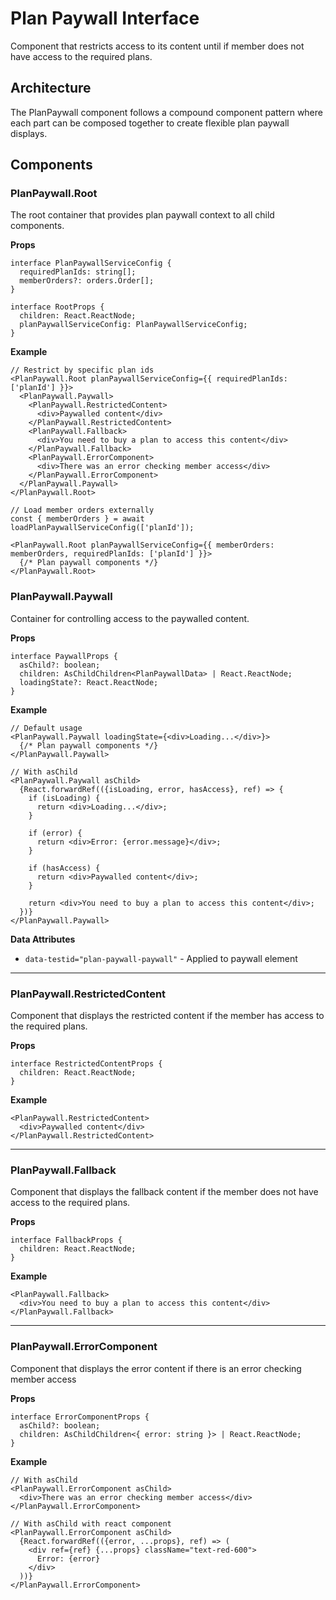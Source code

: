 # Plan Paywall Interface

Component that restricts access to its content until if member does not have access to the required plans.

## Architecture

The PlanPaywall component follows a compound component pattern where each part can be composed together to create flexible plan paywall displays.

## Components

### PlanPaywall.Root

The root container that provides plan paywall context to all child components.

**Props**
```tsx
interface PlanPaywallServiceConfig {
  requiredPlanIds: string[];
  memberOrders?: orders.Order[];
}

interface RootProps {
  children: React.ReactNode;
  planPaywallServiceConfig: PlanPaywallServiceConfig;
}
```

**Example**
```tsx
// Restrict by specific plan ids
<PlanPaywall.Root planPaywallServiceConfig={{ requiredPlanIds: ['planId'] }}>
  <PlanPaywall.Paywall>
    <PlanPaywall.RestrictedContent>
      <div>Paywalled content</div>
    </PlanPaywall.RestrictedContent>
    <PlanPaywall.Fallback>
      <div>You need to buy a plan to access this content</div>
    </PlanPaywall.Fallback>
    <PlanPaywall.ErrorComponent>
      <div>There was an error checking member access</div>
    </PlanPaywall.ErrorComponent>
  </PlanPaywall.Paywall>
</PlanPaywall.Root>

// Load member orders externally
const { memberOrders } = await loadPlanPaywallServiceConfig(['planId']);

<PlanPaywall.Root planPaywallServiceConfig={{ memberOrders: memberOrders, requiredPlanIds: ['planId'] }}>
  {/* Plan paywall components */}
</PlanPaywall.Root>
```

### PlanPaywall.Paywall

Container for controlling access to the paywalled content.

**Props**
```tsx
interface PaywallProps {
  asChild?: boolean;
  children: AsChildChildren<PlanPaywallData> | React.ReactNode;
  loadingState?: React.ReactNode;
}
```

**Example**
```tsx
// Default usage
<PlanPaywall.Paywall loadingState={<div>Loading...</div>}>
  {/* Plan paywall components */}
</PlanPaywall.Paywall>

// With asChild
<PlanPaywall.Paywall asChild>
  {React.forwardRef(({isLoading, error, hasAccess}, ref) => {
    if (isLoading) {
      return <div>Loading...</div>;
    }

    if (error) {
      return <div>Error: {error.message}</div>;
    }

    if (hasAccess) {
      return <div>Paywalled content</div>;
    }

    return <div>You need to buy a plan to access this content</div>;
  })}
</PlanPaywall.Paywall>
```

**Data Attributes**
- `data-testid="plan-paywall-paywall"` - Applied to paywall element
---

### PlanPaywall.RestrictedContent

Component that displays the restricted content if the member has access to the required plans.

**Props**
```tsx
interface RestrictedContentProps {
  children: React.ReactNode;
}
```

**Example**
```tsx
<PlanPaywall.RestrictedContent>
  <div>Paywalled content</div>
</PlanPaywall.RestrictedContent>
```
---

### PlanPaywall.Fallback

Component that displays the fallback content if the member does not have access to the required plans.

**Props**
```tsx
interface FallbackProps {
  children: React.ReactNode;
}
```

**Example**
```tsx
<PlanPaywall.Fallback>
  <div>You need to buy a plan to access this content</div>
</PlanPaywall.Fallback>
```
---

### PlanPaywall.ErrorComponent

Component that displays the error content if there is an error checking member access

**Props**
```tsx
interface ErrorComponentProps {
  asChild?: boolean;
  children: AsChildChildren<{ error: string }> | React.ReactNode;
}
```

**Example**
```tsx
// With asChild
<PlanPaywall.ErrorComponent asChild>
  <div>There was an error checking member access</div>
</PlanPaywall.ErrorComponent>

// With asChild with react component
<PlanPaywall.ErrorComponent asChild>
  {React.forwardRef(({error, ...props}, ref) => (
    <div ref={ref} {...props} className="text-red-600">
      Error: {error}
    </div>
  ))}
</PlanPaywall.ErrorComponent>
```
